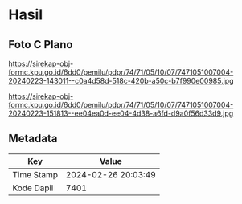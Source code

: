 # Hasil

## Foto C Plano

https://sirekap-obj-formc.kpu.go.id/6dd0/pemilu/pdpr/74/71/05/10/07/7471051007004-20240223-143011--c0a4d58d-518c-420b-a50c-b7f990e00985.jpg

https://sirekap-obj-formc.kpu.go.id/6dd0/pemilu/pdpr/74/71/05/10/07/7471051007004-20240223-151813--ee04ea0d-ee04-4d38-a6fd-d9a0f56d33d9.jpg


## Metadata

| Key        | Value               |
| ---------- | ------------------- |
| Time Stamp | 2024-02-26 20:03:49 |
| Kode Dapil | 7401                |



